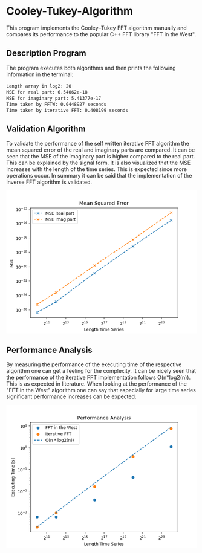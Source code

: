 # Cooley-Tukey-Algorithm
This program implements the Cooley–Tukey FFT algorithm manually and compares its performance to the popular C++ FFT library "FFT in the West".

## Description Program
The program executes both algorithms and then prints the following information in the terminal:
```
Length array in log2: 20
MSE for real part: 6.54062e-18
MSE for imaginary part: 5.41377e-17
Time taken by FFTW: 0.0448927 seconds
Time taken by iterative FFT: 0.408199 seconds
```

## Validation Algorithm
To validate the performance of the self written iterative FFT algorithm the mean squared error of the real and imaginary parts are compared. It can be seen that the MSE of the imaginary part is higher compared to the real part. This can be explained by the signal form. It is also visualized that the MSE increases with the length of the time series. This is expected since more operations occur. In summary it can be said that the implementation of the inverse FFT algorithm is validated.

![Mean Squared Error](images/mse.png)


## Performance Analysis
By measuring the performance of the executing time of the respective algorithm one can get a feeling for the complexity. It can be nicely seen that the performance of the iterative FFT implementation follows O(n*log2(n)). This is as expected in literature. When looking at the performance of the "FFT in the West" algorithm one can say that especially for large time series significant performance increases can be expected.

![Performance](images/performance.png)
